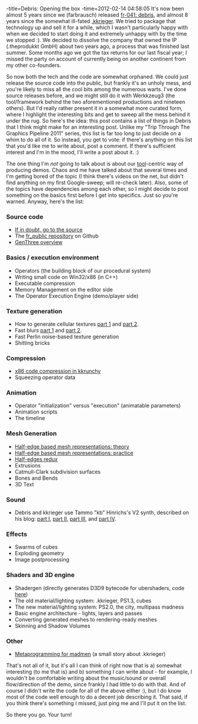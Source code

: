 -title=Debris: Opening the box
-time=2012-02-14 04:58:05
It's now been almost 5 years since we \(farbrausch\) released [fr-041: debris](http://www.farbrausch.com/prod.py?which=2), and almost 8 years since the somewhat ill\-fated [.kkrieger](http://www.farbrausch.com/prod.py?which=114). We tried to package that technology up and sell it for a while, which I wasn't particularly happy with when we decided to start doing it and extremely unhappy with by the time we stopped :\). We decided to dissolve the company that owned the IP \(.theprodukkt GmbH\) about two years ago, a process that was finished last summer. Some months ago we got the tax returns for our last fiscal year; I missed the party on account of currently being on another continent from my other co\-founders.

So now both the tech and the code are somewhat orphaned. We could just release the source code into the public, but frankly it's an unholy mess, and you're likely to miss all the cool bits among the numerous warts. I've done source releases before, and we might still do it with Werkkzeug3 \(the tool/framework behind the two aforementioned productions and nineteen others\). But I'd really rather present it in a somewhat more curated form, where I highlight the interesting bits and get to sweep all the mess behind it under the rug. So here's the idea: this post contains a list of things in Debris that I think might make for an interesting post. Unlike my "Trip Through The Graphics Pipeline 2011" series, this list is far too long to just decide on a whim to do all of it. So instead, you get to vote: if there's anything on this list that you'd like me to write about, post a comment. If there's sufficient interest and I'm in the mood, I'll write a post about it. :\)

The one thing I'm *not* going to talk about is about our [tool](http://www.farbrausch.com/prod.py?which=115)\-centric way of producing demos. Chaos and me have talked about that several times and I'm getting bored of the topic \(I think there's videos on the net, but didn't find anything on my first Google\-sweep; will re\-check later\). Also, some of the topics have dependencies among each other, so I might decide to post something on the basics first before I get into specifics. Just so you're warned. Anyway, here's the list:

### Source code

* [If in doubt, go to the source](*if-in-doubt-go-to-the-source)
* The [fr_public repository](https://github.com/farbrausch/fr_public) on Github
* [GenThree overview](*genthree-overview)

### Basics / execution environment

* Operators \(the building block of our procedural system\)
* Writing small code on Win32/x86 \(in C\+\+\)
* Executable compression
* Memory Management on the editor side
* The Operator Execution Engine \(demo/player side\)

### Texture generation

* How to generate cellular textures [part 1](*how-to-generate-cellular-textures) and [part 2](*how-to-generate-cellular-textures-2).
* Fast blurs [part 1](*fast-blurs-1) and [part 2](*fast-blurs-2).
* Fast Perlin noise\-based texture generation
* Shitting bricks

### Compression

* [x86 code compression in kkrunchy](*x86-code-compression-in-kkrunchy)
* Squeezing operator data

### Animation

* Operator "initialization" versus "execution" \(animatable parameters\)
* Animation scripts
* The timeline

### Mesh Generation

* [Half-edge based mesh representations: theory](*half-edge-based-mesh-representations-theory)
* [Half-edge based mesh representations: practice](*half-edge-based-mesh-representations-practice)
* [Half-edges redux](*half-edges-redux)
* Extrusions
* Catmull\-Clark subdivision surfaces
* Bones and Bends
* 3D Text

### Sound

* Debris and kkrieger use Tammo "kb" Hinrichs's V2 synth, described on his blog: [part I](http://blog.kebby.org/?p=34), [part II](http://blog.kebby.org/?p=36), [part III](http://blog.kebby.org/?p=38), and [part IV](http://blog.kebby.org/?p=40).

### Effects

* Swarms of cubes
* Exploding geometry
* Image postprocessing

### Shaders and 3D engine

* Shadergen \(directly generates D3D9 bytecode for ubershaders, code [here](http://www.farbrausch.com/~fg/code/shadergen/)\)
* The old material/lighting system: .kkrieger, PS1.3, cubes
* The new material/lighting system: PS2.0, the city, multipass madness
* Basic engine architecture \- lights, layers and passes
* Converting generated meshes to rendering\-ready meshes
* Skinning and Shadow Volumes

### Other

* [Metaprogramming for madmen](*metaprogramming-for-madmen) \(a small story about .kkrieger\)

That's not all of it, but it's all I can think of right now that is a\) somewhat interesting \(to me that is\) and b\) something I can write about \- for example, I wouldn't be comfortable writing about the music/sound or overall flow/direction of the demo, since frankly I had little to do with that. And of course I didn't write the code for all of the above either :\), but I do know most of the code well enough to do a decent job describing it. That said, if you think there's something I missed, just ping me and I'll put it on the list.

So there you go. Your turn!